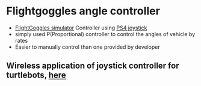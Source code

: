 # Flightgoggles angle controller
+ [FlightGoggles simulator](http://flightgoggles.mit.edu/) Controller using [PS4 joystick](https://asia.playstation.com/ko-kr/accessories/dualshock4/)
+ simply used P(Proportional) controller to control the angles of vehicle by rates
+ Easier to manually control than one provided by developer
## Wireless application of joystick controller for turtlebots, [here](https://github.com/engcang/PS4_Joystick_teleop_Mobile_Robots_ROS_Python)
